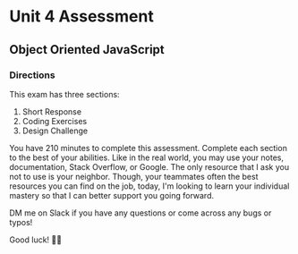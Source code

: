 # Unit 4 Assessment
## Object Oriented JavaScript

### Directions
This exam has three sections:
  1. Short Response
  2. Coding Exercises
  3. Design Challenge

You have 210 minutes to complete this assessment. Complete each section to the best of your abilities. Like in the real world, you may use your notes, documentation, Stack Overflow, or Google. The only resource that I ask you not to use is your neighbor. Though, your teammates often the best resources you can find on the job, today, I'm looking to learn your individual mastery so that I can better support you going forward.

DM me on Slack if you have any questions or come across any bugs or typos!

Good luck! ✌🏾 
